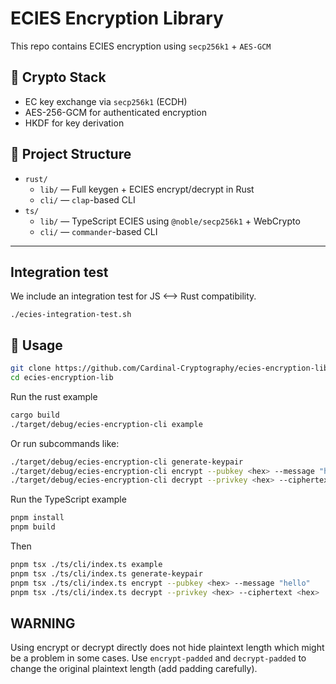 # ECIES Encryption Library

This repo contains ECIES encryption using `secp256k1` + `AES-GCM`

## 🔐 Crypto Stack

- EC key exchange via `secp256k1` (ECDH)
- AES-256-GCM for authenticated encryption
- HKDF for key derivation

## 📂 Project Structure

- `rust/`
    - `lib/` — Full keygen + ECIES encrypt/decrypt in Rust
    - `cli/` — `clap`-based CLI
- `ts/`
    - `lib/` — TypeScript ECIES using `@noble/secp256k1` + WebCrypto
    - `cli/` — `commander`-based CLI

---
## Integration test
We include an integration test for JS <--> Rust compatibility.
```
./ecies-integration-test.sh
```

## 🚀 Usage

```bash
git clone https://github.com/Cardinal-Cryptography/ecies-encryption-lib.git
cd ecies-encryption-lib
```

Run the rust example
```bash
cargo build
./target/debug/ecies-encryption-cli example
```

Or run subcommands like:

```bash
./target/debug/ecies-encryption-cli generate-keypair
./target/debug/ecies-encryption-cli encrypt --pubkey <hex> --message "hello"
./target/debug/ecies-encryption-cli decrypt --privkey <hex> --ciphertext <hex>
```

Run the TypeScript example

```bash
pnpm install
pnpm build
```
Then
```bash
pnpm tsx ./ts/cli/index.ts example
pnpm tsx ./ts/cli/index.ts generate-keypair
pnpm tsx ./ts/cli/index.ts encrypt --pubkey <hex> --message "hello"
pnpm tsx ./ts/cli/index.ts decrypt --privkey <hex> --ciphertext <hex>
```

## WARNING

Using encrypt or decrypt directly does not hide plaintext length which might be a problem in some cases. Use `encrypt-padded` and `decrypt-padded` to change the original plaintext length (add padding carefully).
